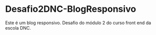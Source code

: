 # Desafio2DNC-BlogResponsivo
Este é um blog responsivo. Desafio do módulo 2 do curso front end da escola DNC.
